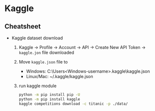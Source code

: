 # Kaggle

## Cheatsheet

* Kaggle dataset download
    1. Kaggle -> Profile -> Account -> API -> Create New API Token -> `kaggle.jon` file downloaded
    2. Move `kaggle.json` file to
        * Windows: C:\Users\<Windows-username>\.kaggle\kaggle.json
        * Linux/Mac: ~/.kaggle/kaggle.json

    3. run kaggle module
        ```bash
        python -m pip install pip -U
        python -m pip install kaggle
        kaggle competitions download -c titanic -p ./data/
        ```